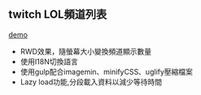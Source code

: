 ## twitch LOL頻道列表   
<a href="https://abcbox360.github.io/twitch_stream/" target="_blank">demo</a>

* RWD效果，隨螢幕大小變換頻道顯示數量</li>
* 使用I18N切換語言</li>
* 使用gulp配合imagemin、minifyCSS、uglify壓縮檔案</li>
* Lazy load功能,分段載入資料以減少等待時間</li>


